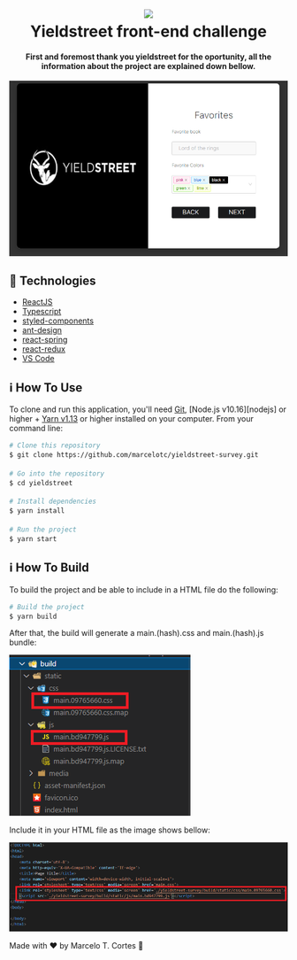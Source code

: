 <h1 align="center">
    <img src="https://www.finder.com/niche-builder/5fd109c4495ce.png" />
    <br>
    Yieldstreet front-end challenge
</h1>

<h4 align="center">
  First and foremost thank you yieldstreet for the oportunity, all the information about the project are explained down bellow.
</h4>

![](src/assets/surveyImg.png)

## :rocket: Technologies

- [ReactJS](https://reactjs.org/)
- [Typescript][ts]
- [styled-components](https://www.styled-components.com/)
- [ant-design](https://ant.design/docs/react/introduce)
- [react-spring](https://react-spring.io/)
- [react-redux](https://react-redux.js.org/)
- [VS Code][vscode] 

## :information_source: How To Use

To clone and run this application, you'll need [Git](https://git-scm.com), [Node.js v10.16][nodejs] or higher + [Yarn v1.13][yarn] or higher installed on your computer. From your command line:

```bash
# Clone this repository
$ git clone https://github.com/marcelotc/yieldstreet-survey.git

# Go into the repository
$ cd yieldstreet

# Install dependencies
$ yarn install

# Run the project
$ yarn start
```

## :information_source: How To Build

To build the project and be able to include in a HTML file do the following:

```bash
# Build the project
$ yarn build
```

After that, the build will generate a main.(hash).css and main.(hash).js bundle:
  
![](src/assets/jsBuild.png)
  
Include it in your HTML file as the image shows bellow:
  
![](src/assets/buildHtml.png)


Made with ♥ by Marcelo T. Cortes :wave:

[ts]: https://www.typescriptlang.org
[vscode]: https://code.visualstudio.com/
[yarn]: https://yarnpkg.com/
[vceditconfig]: https://marketplace.visualstudio.com/items?itemName=EditorConfig.EditorConfig
[vceslint]: https://marketplace.visualstudio.com/items?itemName=dbaeumer.vscode-eslint
